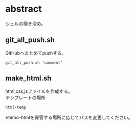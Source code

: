 # abstract
シェルの掃き溜め。

## git_all_push.sh
GitHubへまとめてpushする。

```
git_all_push.sh 'comment'
```

## make_html.sh
html,css,jsファイルを作成する。  
テンプレートの場所
```
html-temp
```
※temo-htmlを保管する場所に応じてパスを変更してください。

